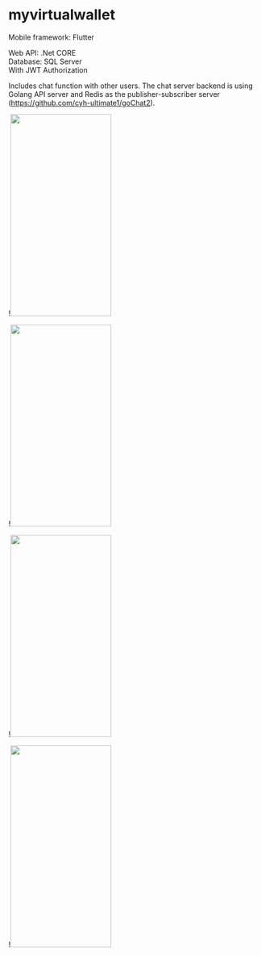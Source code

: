 # myvirtualwallet

Mobile framework: Flutter

Web API: .Net CORE  
Database: SQL Server  
With JWT Authorization  

Includes chat function with other users. The chat server backend is using Golang API server and Redis as the publisher-subscriber server (https://github.com/cyh-ultimate1/goChat2).


!<img src="https://user-images.githubusercontent.com/35492868/136817678-5ace8d3e-c012-4ea8-91c0-aa90000884e4.png" width="200" height="400"/>

!<img src="https://user-images.githubusercontent.com/35492868/136818339-7d1826ec-f2e8-4eb6-8c8d-a929d609c777.png" width="200" height="400"/>

!<img src="https://user-images.githubusercontent.com/35492868/136818538-dbc56231-7c43-4167-9360-d69bc2a08b1c.png" width="200" height="400"/>

!<img src="https://user-images.githubusercontent.com/35492868/157267727-50834d5e-d8c0-4fc8-a61e-c0cdb8ead873.png" width="200" height="400"/>


